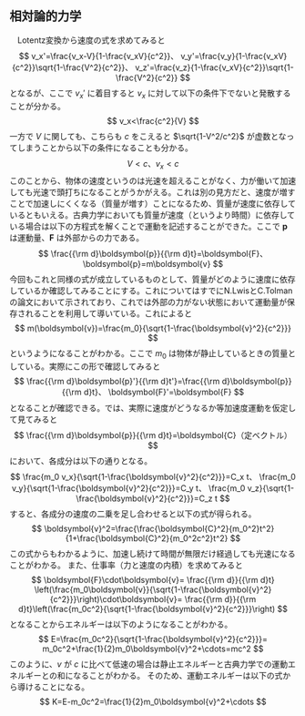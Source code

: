 
## 相対論的力学

　Lotentz変換から速度の式を求めてみると
$$
    v_x'=\frac{v_x-V}{1-\frac{v_xV}{c^2}}、
    v_y'=\frac{v_y}{1-\frac{v_xV}{c^2}}\sqrt{1-\frac{V^2}{c^2}}、
    v_z'=\frac{v_z}{1-\frac{v_xV}{c^2}}\sqrt{1-\frac{V^2}{c^2}}
$$
となるが、ここで $v_x'$ に着目すると $v_x$ に対して以下の条件下でないと発散することが分かる。
$$
    v_x<\frac{c^2}{V}
$$
一方で $V$ に関しても、こちらも $c$ をこえると $\sqrt{1-V^2/c^2}$ が虚数となってしまうことから以下の条件になることも分かる。
$$
    V<c、v_x<c
$$
このことから、物体の速度というのは光速を超えることがなく、力が働いて加速しても光速で頭打ちになることがうかがえる。これは別の見方だと、速度が増すことで加速しにくくなる（質量が増す）ことになるため、質量が速度に依存しているともいえる。古典力学においても質量が速度（というより時間）に依存している場合は以下の方程式を解くことで運動を記述することができた。ここで $\boldsymbol{p}$ は運動量、$\boldsymbol{F}$ は外部からの力である。
$$
    \frac{{\rm d}\boldsymbol{p}}{{\rm d}t}=\boldsymbol{F}、
    \boldsymbol{p}=m\boldsymbol{v}
$$
今回もこれと同様の式が成立しているものとして、質量がどのように速度に依存しているか確認してみることにする。これについてはすでにN.LwisとC.Tolmanの論文において示されており、これでは外部の力がない状態において運動量が保存されることを利用して導いている。これによると
$$
    m(\boldsymbol{v})=\frac{m_0}{\sqrt{1-\frac{\boldsymbol{v}^2}{c^2}}}
$$
というようになることがわかる。ここで $m_0$ は物体が静止しているときの質量としている。実際にこの形で確認してみると
$$
    \frac{{\rm d}\boldsymbol{p}'}{{\rm d}t'}=\frac{{\rm d}\boldsymbol{p}}{{\rm d}t}、
    \boldsymbol{F}'=\boldsymbol{F}
$$
となることが確認できる。では、実際に速度がどうなるか等加速度運動を仮定して見てみると
$$
    \frac{{\rm d}\boldsymbol{p}}{{\rm d}t}=\boldsymbol{C}（定ベクトル）
$$
において、各成分は以下の通りとなる。
$$
    \frac{m_0 v_x}{\sqrt{1-\frac{\boldsymbol{v}^2}{c^2}}}=C_x t、
    \frac{m_0 v_y}{\sqrt{1-\frac{\boldsymbol{v}^2}{c^2}}}=C_y t、
    \frac{m_0 v_z}{\sqrt{1-\frac{\boldsymbol{v}^2}{c^2}}}=C_z t
$$
すると、各成分の速度の二乗を足し合わせると以下の式が得られる。
$$
    \boldsymbol{v}^2=\frac{\frac{\boldsymbol{C}^2}{m_0^2}t^2}{1+\frac{\boldsymbol{C}^2}{m_0^2c^2}t^2}
$$
この式からもわかるように、加速し続けて時間が無限だけ経過しても光速になることがわかる。
また、仕事率（力と速度の内積）を求めてみると
$$
    \boldsymbol{F}\cdot\boldsymbol{v}=
    \frac{{\rm d}}{{\rm d}t}
    \left(\frac{m_0\boldsymbol{v}}{\sqrt{1-\frac{\boldsymbol{v}^2}{c^2}}}\right)\cdot\boldsymbol{v}=
    \frac{{\rm d}}{{\rm d}t}\left(\frac{m_0c^2}{\sqrt{1-\frac{\boldsymbol{v}^2}{c^2}}}\right)
$$
となることからエネルギーは以下のようになることがわかる。
$$
    E=\frac{m_0c^2}{\sqrt{1-\frac{\boldsymbol{v}^2}{c^2}}}=
    m_0c^2+\frac{1}{2}m_0\boldsymbol{v}^2+\cdots=mc^2
$$
このように、$v$ が $c$ に比べて低速の場合は静止エネルギーと古典力学での運動エネルギーとの和になることがわかる。
そのため、運動エネルギーは以下の式から導けることになる。
$$
    K=E-m_0c^2=\frac{1}{2}m_0\boldsymbol{v}^2+\cdots
$$
